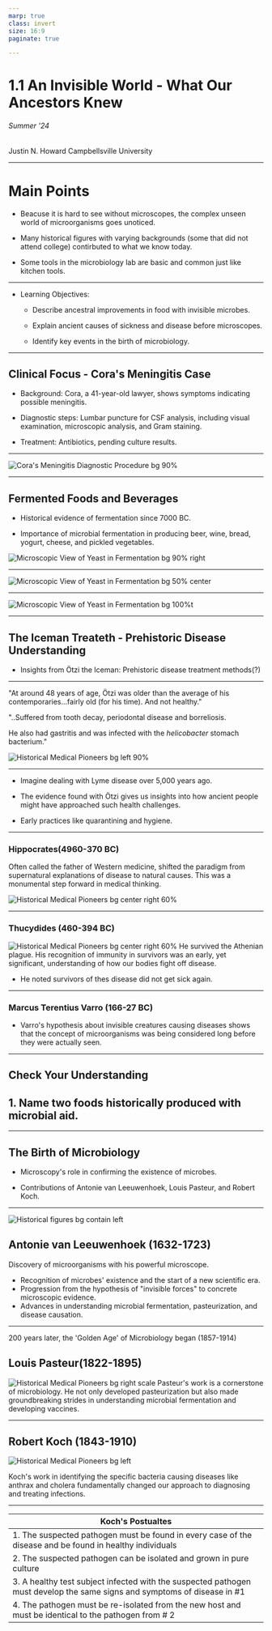```yaml
---
marp: true
class: invert
size: 16:9
paginate: true

---
```

# 1.1 An Invisible World - What Our Ancestors Knew





###### Summer '24
Justin N. Howard
Campbellsville University


---

# Main Points

- Beacuse it is hard to see without microscopes, the complex unseen world of microorganisms goes unoticed.
  
- Many historical figures with varying backgrounds (some that did not attend college) contirbuted to what we know today.
  
- Some tools in the microbiology lab are basic and common just like kitchen tools. 

---

- Learning Objectives:

  - Describe ancestral improvements in food with invisible microbes.
  
  - Explain ancient causes of sickness and disease before microscopes.
  
  - Identify key events in the birth of microbiology.

---

## Clinical Focus - Cora's Meningitis Case

- Background: Cora, a 41-year-old lawyer, shows symptoms indicating possible meningitis.
  
- Diagnostic steps: Lumbar puncture for CSF analysis, including visual examination, microscopic analysis, and Gram staining.
  
- Treatment: Antibiotics, pending culture results.

--- 

![Cora's Meningitis Diagnostic Procedure bg 90%](unit1images/Fig1.2.jpg)

---

## Fermented Foods and Beverages

- Historical evidence of fermentation since 7000 BC.

- Importance of microbial fermentation in producing beer, wine, bread, yogurt, cheese, and pickled vegetables.

![Microscopic View of Yeast in Fermentation bg 90% right](unit1images/Fig1.3.jpg)

---
![Microscopic View of Yeast in Fermentation bg 50% center](unit1images/Fig1.3a.jpg)

---
![Microscopic View of Yeast in Fermentation bg 100%t](unit1images/Fig1.3b.jpg)

---

## The Iceman Treateth - Prehistoric Disease Understanding

- Insights from Ötzi the Iceman: Prehistoric disease treatment methods(?)

---
"At around 48 years of age, Ötzi was older than the average of his contemporaries...fairly old (for his time). And not healthy."

"..Suffered from tooth decay, periodontal disease and borreliosis. 

He also had gastritis and was infected with the _helicobacter_ stomach bacterium."


![Historical Medical Pioneers bg left 90% ](unit1images/Figa.jpg)

---

- Imagine dealing with Lyme disease over 5,000 years ago. 

- The evidence found with Ötzi gives us insights into how ancient people might have approached such health challenges.

- Early practices like quarantining and hygiene.

---
### Hippocrates(4960-370 BC)
Often called the father of Western medicine, shifted the paradigm from supernatural explanations of disease to natural causes. This was a monumental step forward in medical thinking.

![Historical Medical Pioneers bg center right 60% ](unit1images/Fig1.5.jpg)

---

### Thucydides (460-394 BC)

![Historical Medical Pioneers bg center right 60% ](unit1images/Fig1.5a.jpg)
He survived the  Athenian plague. His recognition of immunity in survivors was an early, yet significant, understanding of how our bodies fight off disease.

- He noted survivors of thes disease did not get sick again.

--- 
### Marcus Terentius Varro (166-27 BC)


- Varro's hypothesis about invisible creatures causing diseases shows that the concept of microorganisms was being considered long before they were actually seen.


---

## Check Your Understanding

## 1. Name two foods historically produced with microbial aid.
   
---

## The Birth of Microbiology

- Microscopy's role in confirming the existence of microbes.
  
- Contributions of Antonie van Leeuwenhoek, Louis Pasteur, and Robert Koch.

---
![Historical figures bg contain left](unit1images/leeuwenhoek.jpg)

## Antonie van Leeuwenhoek (1632-1723)
Discovery of microorganisms with his powerful microscope.
- Recognition of microbes' existence and the start of a new scientific era.
- Progression from the hypothesis of "invisible forces" to concrete microscopic evidence.
- Advances in understanding microbial fermentation, pasteurization, and disease causation.

---
200 years later, the 'Golden Age' of Microbiology began (1857-1914)
## Louis Pasteur(1822-1895)
![Historical Medical Pioneers bg right scale](unit1images/Fig1.6.jpg)
Pasteur's work is a cornerstone of microbiology. He not only developed pasteurization but also made groundbreaking strides in understanding microbial fermentation and developing vaccines.
  
---

## Robert Koch (1843-1910)

![Historical Medical Pioneers bg left](unit1images/Fig1.6a.jpg)

Koch's work in identifying the specific bacteria causing diseases like anthrax and cholera fundamentally changed our approach to diagnosing and treating infections.

---

| Koch's Postualtes|
| --------  |
| 1. The suspected pathogen must be found in every case of the disease and be found in healthy individuals|
| 2. The suspected pathogen can be isolated and grown in pure culture |
| 3. A healthy test subject infected with the suspected pathogen must develop the same signs and symptoms of disease in #1 |
| 4. The pathogen must be re-isolated from the new host and must be identical to the pathogen from # 2|


